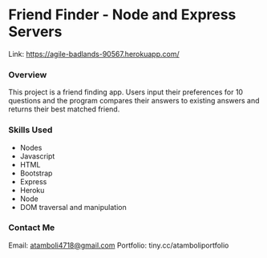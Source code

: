 # Friend Finder - Node and Express Servers

Link: https://agile-badlands-90567.herokuapp.com/

### Overview

This project is a friend finding app. Users input their preferences for 10 questions and the program compares their answers to existing answers and returns their best matched friend. 

### Skills Used

* Nodes
* Javascript
* HTML 
* Bootstrap
* Express
* Heroku
* Node 
* DOM traversal and manipulation

### Contact Me
Email: atamboli4718@gmail.com
Portfolio: tiny.cc/atamboliportfolio

